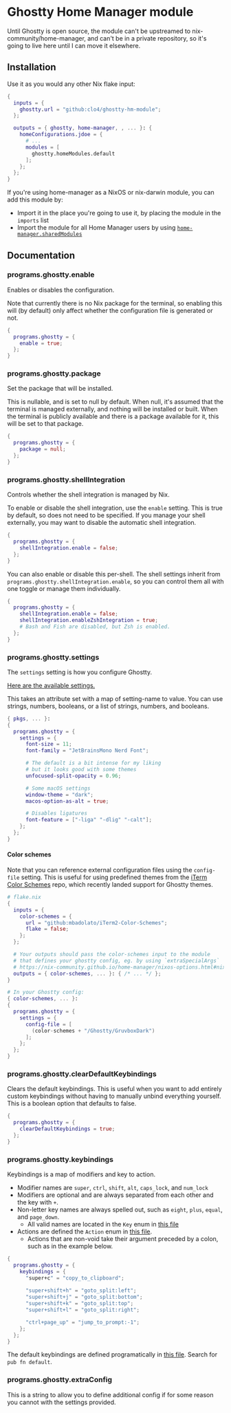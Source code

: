 # Ghostty Home Manager module

Until Ghostty is open source, the module can't be upstreamed to
nix-community/home-manager, and can't be in a private repository, so it's going
to live here until I can move it elsewhere.

## Installation

Use it as you would any other Nix flake input:

```nix
{
  inputs = {
    ghostty.url = "github:clo4/ghostty-hm-module";
  };

  outputs = { ghostty, home-manager, , ... }: {
    homeConfigurations.jdoe = {
      # ...
      modules = [
        ghostty.homeModules.default
      ];
    };
  };
}
```

If you're using home-manager as a NixOS or nix-darwin module, you can add this
module by:

- Import it in the place you're going to use it, by placing the module in the
  `imports` list
- Import the module for all Home Manager users by using
  [`home-manager.sharedModules`](https://nix-community.github.io/home-manager/nixos-options.xhtml#nixos-opt-home-manager.sharedModules)

## Documentation

### programs.ghostty.enable

Enables or disables the configuration.

Note that currently there is no Nix package for the terminal, so enabling this
will (by default) only affect whether the configuration file is generated or
not.

```nix
{
  programs.ghostty = {
    enable = true;
  };
}
```

### programs.ghostty.package

Set the package that will be installed.

This is nullable, and is set to null by default. When null, it's assumed that
the terminal is managed externally, and nothing will be installed or built. When
the terminal is publicly available and there is a package available for it, this
will be set to that package.

```nix
{
  programs.ghostty = {
    package = null;
  };
}
```

### programs.ghostty.shellIntegration

Controls whether the shell integration is managed by Nix.

To enable or disable the shell integration, use the `enable` setting. This is
true by default, so does not need to be specified. If you manage your shell
externally, you may want to disable the automatic shell integration.

```nix
{
  programs.ghostty = {
    shellIntegration.enable = false;
  };
}
```

You can also enable or disable this per-shell. The shell settings inherit from
`programs.ghostty.shellIntegration.enable`, so you can control them all with one
toggle or manage them individually.

```nix
{
  programs.ghostty = {
    shellIntegration.enable = false;
    shellIntegration.enableZshIntegration = true;
    # Bash and Fish are disabled, but Zsh is enabled.
  };
}
```

### programs.ghostty.settings

The `settings` setting is how you configure Ghostty.

[Here are the available settings.](https://github.com/mitchellh/ghostty/blob/main/src/config/Config.zig)

This takes an attribute set with a map of setting-name to value. You can use
strings, numbers, booleans, or a list of strings, numbers, and booleans.

```nix
{ pkgs, ... }:
{
  programs.ghostty = {
    settings = {
      font-size = 11;
      font-family = "JetBrainsMono Nerd Font";

      # The default is a bit intense for my liking
      # but it looks good with some themes
      unfocused-split-opacity = 0.96;

      # Some macOS settings
      window-theme = "dark";
      macos-option-as-alt = true;

      # Disables ligatures
      font-feature = ["-liga" "-dlig" "-calt"];
    };
  };
}
```

#### Color schemes

Note that you can reference external configuration files using the `config-file`
setting. This is useful for using predefined themes from the
[iTerm Color Schemes](https://github.com/mbadolato/iTerm2-Color-Schemes) repo,
which recently landed support for Ghostty themes.

```nix
# flake.nix
{
  inputs = {
    color-schemes = {
      url = "github:mbadolato/iTerm2-Color-Schemes";
      flake = false;
    };
  };

  # Your outputs should pass the color-schemes input to the module
  # that defines your ghostty config, eg. by using `extraSpecialArgs`
  # https://nix-community.github.io/home-manager/nixos-options.html#nixos-opt-home-manager.extraSpecialArgs
  outputs = { color-schemes, ... }: { /* ... */ };
}
```

```nix
# In your Ghostty config:
{ color-schemes, ... }:
{
  programs.ghostty = {
    settings = {
      config-file = [
        (color-schemes + "/Ghostty/GruvboxDark")
      ];
    };
  };
}
```

### programs.ghostty.clearDefaultKeybindings

Clears the default keybindings. This is useful when you want to add entirely custom
keybindings without having to manually unbind everything yourself. This is a boolean
option that defaults to false.

```nix
{
  programs.ghostty = {
    clearDefaultKeybindings = true;
  }; 
}
```

### programs.ghostty.keybindings

Keybindings is a map of modifiers and key to action.

- Modifier names are `super`, `ctrl`, `shift`, `alt`, `caps_lock`, and
  `num_lock`
- Modifiers are optional and are always separated from each other and the key
  with `+`.
- Non-letter key names are always spelled out, such as `eight`, `plus`, `equal`,
  and `page_down`.
  - All valid names are located in the `Key` enum in
    [this file](https://github.com/mitchellh/ghostty/blob/main/src/input/key.zig)
- Actions are defined the `Action` enum in
  [this file](https://github.com/mitchellh/ghostty/blob/main/src/input/Binding.zig).
  - Actions that are non-void take their argument preceded by a colon, such as
    in the example below.

```nix
{
  programs.ghostty = {
    keybindings = {
      "super+c" = "copy_to_clipboard";
      
      "super+shift+h" = "goto_split:left";
      "super+shift+j" = "goto_split:bottom";
      "super+shift+k" = "goto_split:top";
      "super+shift+l" = "goto_split:right";

      "ctrl+page_up" = "jump_to_prompt:-1";
    };
  };
}
```

The default keybindings are defined programatically in
[this file](https://github.com/mitchellh/ghostty/blob/main/src/config/Config.zig).
Search for `pub fn default`.

### programs.ghostty.extraConfig

This is a string to allow you to define additional config if for some reason you
cannot with the settings provided.
